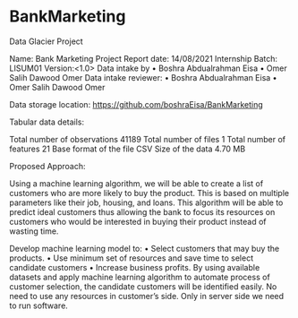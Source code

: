 # BankMarketing
Data Glacier Project


Name:  Bank Marketing Project
Report date: 14/08/2021
Internship Batch: LISUM01
Version:<1.0>
Data intake by
•	Boshra Abdualrahman Eisa
•	Omer Salih Dawood Omer
Data intake reviewer: 
•	Boshra Abdualrahman Eisa
•	Omer Salih Dawood Omer

Data storage location: https://github.com/boshraEisa/BankMarketing

Tabular data details:

Total number of observations	41189
Total number of files	1
Total number of features	21
Base format of the file	CSV
Size of the data	4.70 MB


Proposed Approach:

Using a machine learning algorithm, we will be able to create a list of customers who are more likely to buy the product. This is based on multiple parameters like their job, housing, and loans. This algorithm will be able to predict ideal customers thus allowing the bank to focus its resources on customers who would be interested in buying their product instead of wasting time.

Develop machine learning model to:
•	Select customers that may buy the products.
•	Use minimum set of resources and save time to select candidate customers
•	Increase business profits.
By using available datasets and apply machine learning algorithm to automate process of customer selection, the candidate customers will be identified easily. No need to use any resources in customer’s side.  Only in server side we need to run software.

